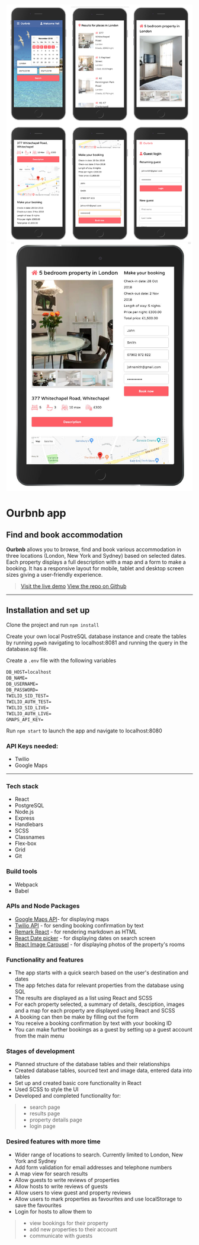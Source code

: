 ![Screenshot](./static/images/screenshot-mobile-views.jpg) 
![Screenshot](./static/images/screenshot-tablet-view.jpg) 

# Ourbnb app 

## Find and book accommodation
**Ourbnb** allows you to browse, find and book various accommodation in three locations (London, New York and Sydney) based on selected dates. Each property displays a full description with a map and a form to make a booking.  It has a responsive layout for mobile, tablet and desktop screen sizes giving a user-friendly experience.

> [Visit the live demo](#)
> [View the repo on Github](https://github.com/OurBnB/OurBnB)

--- 

## Installation and set up
Clone the project and run `npm install`

Create your own local PostreSQL database instance and create the tables by running `pgweb` navigating to localhost:8081 and running the query in the database.sql file.

Create a `.env` file with the following variables
```
DB_HOST=localhost
DB_NAME=
DB_USERNAME=
DB_PASSWORD=
TWILIO_SID_TEST=
TWILIO_AUTH_TEST=
TWILIO_SID_LIVE=
TWILIO_AUTH_LIVE=
GMAPS_API_KEY=
```
Run `npm start` to launch the app and navigate to localhost:8080

### API Keys needed:
+ Twilio
+ Google Maps

---

### Tech stack
+ React
+ PostgreSQL
+ Node.js
+ Express
+ Handlebars
+ SCSS
+ Classnames
+ Flex-box
+ Grid
+ Git

### Build tools
- Webpack
- Babel

### APIs and Node Packages
+ [Google Maps API](https://developers.google.com/maps/documentation/)- for displaying maps
+ [Twilio API](https://www.twilio.com/docs/libraries/node) - for sending booking confirmation by text
+ [Remark React](https://www.npmjs.com/package/remark-react) - for rendering markdown as HTML
+ [React Date picker](https://www.npmjs.com/package/react-datepicker) - for displaying dates on search screen
+ [React Image Carousel](https://www.npmjs.com/package/react-image-carousel) - for displaying photos of the property's rooms

### Functionality and features
+ The app starts with a quick search based on the user's destination and dates 
+ The app fetches data for relevant properties from the database using SQL
+ The results are displayed as a list using React and SCSS
+ For each property selected, a summary of details, desciption, images and a map for each property are displayed using React and SCSS
+ A booking can then be make by filling out the form
+ You receive a booking confirmation by text with your booking ID
+ You can make further bookings as a guest by setting up a guest account from the main menu

### Stages of development
+ Planned structure of the database tables and their relationships
+ Created database tables, sourced text and image data, entered data into tables
+ Set up and created basic core functionality in React
+ Used SCSS to style the UI
+ Developed and completed functionality for:
> + search page
> + results page
> + property details page
> + login page

### Desired features with more time
+ Wider range of locations to search. Currently limited to London, New York and Sydney
+ Add form validation for email addresses and telephone numbers
+ A map view for search results
+ Allow guests to write reviews of properties
+ Allow hosts to write reviews of guests
+ Allow users to view guest and property reviews
+ Allow users to mark properties as favourites and use localStorage to save the favourites
+ Login for hosts to allow them to 
> + view bookings for their property
> + add new properties to their account
> + communicate with guests